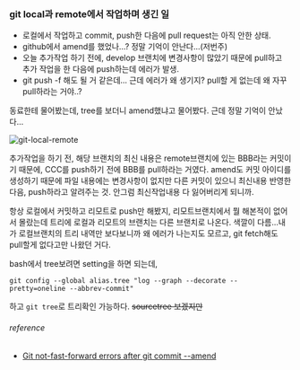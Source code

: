 ### git local과 remote에서 작업하며 생긴 일

* 로컬에서 작업하고 commit, push한 다음에 pull request는 아직 안한 상태.
* github에서 amend를 했었나...? 정말 기억이 안난다...(저번주)
* 오늘 추가작업 하기 전에, develop 브랜치에 변경사항이 많았기 때문에 pull하고 추가 작업을 한 다음에 push하는데 에러가 발생.
* git push -f 해도 될 거 같은데... 근데 에러가 왜 생기지? pull할 게 없는데 왜 자꾸 pull하라는 거야..?


동료한테 물어봤는데, tree를 보더니 amend했냐고 물어봤다. 근데 정말 기억이 안났다...

![git-local-remote](https://i.imgur.com/CqAPOFy.png)


추가작업을 하기 전, 해당 브랜치의 최신 내용은 remote브랜치에 있는 BBB라는 커밋이기 때문에,
CCC를 push하기 전에 BBB를 pull하라는 거였다. amend도 커밋 아이디를 생성하기 때문에 파일 내용에는 변경사항이 없지만
다른 커밋이 있으니 최신내용 반영한 다음, push하라고 알려주는 것. 안그럼 최신작업내용 다 잃어버리게 되니까.


항상 로컬에서 커밋하고 리모트로 push만 해봤지, 리모트브랜치에서 뭘 해본적이 없어서 몰랐는데
트리에 로컬과 리모트의 브랜치는 다른 브랜치로 나온다. 색깔이 다름...내가 로컬브랜치의 트리 내역만 보다보니까
왜 에러가 나는지도 모르고, git fetch해도 pull할게 없다고만 나왔던 거다. 

bash에서 tree보려면 setting을 하면 되는데,

```
git config --global alias.tree "log --graph --decorate --pretty=oneline --abbrev-commit"
```

하고 `git tree`로 트리확인 가능하다. ~~sourcetree 보겠지만~~


###### reference
* [Git not-fast-forward errors after git commit --amend
](https://stackoverflow.com/questions/21316534/git-not-fast-forward-errors-after-git-commit-amend)